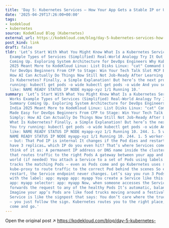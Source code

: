 ```yaml
---
title: 'Day 5: Kubernetes Services — How Your App Gets a Stable IP or URL'
date: '2025-04-29T17:26:00+00:00'
tags:
- kodekloud
- kubernetes
source: KodeKloud Blog (Kubernetes)
external_url: https://kodekloud.com/blog/day-5-kubernetes-services-how-your-app-gets-a-stable-ip-or-url/
post_kind: link
draft: false
tldr: 'Let’s Start With What You Might Know What Is a Kubernetes Service? How It Works
  Example Types of Services (Simplified) Real-World Analogy Try It Out Quick Summary
  Coming Up. Exploring System Architecture for DevOps Engineers Why KubeCon India
  2025 Meant More to KodeKloud Linux: List Disks Linux: "cat" Command Linux Made Easy
  for DevOps Beginners From CFP to Stage: Win Your Tech Talk Slot MCP Explained Simply:
  How AI Can Actually Do Things Now Still Not Job-Ready After Learning DevOps? What
  Is Kubernetes? Finally, a Simple Explanation! But here’s the next problem: You try
  running: kubectl get pods -o wide kubectl get pods -o wide And you see something
  like: NAME READY STATUS IP NODE myapp-xyz 1/1 Running 10.'
summary: 'Let’s Start With What You Might Know What Is a Kubernetes Service? How It
  Works Example Types of Services (Simplified) Real-World Analogy Try It Out Quick
  Summary Coming Up. Exploring System Architecture for DevOps Engineers Why KubeCon
  India 2025 Meant More to KodeKloud Linux: List Disks Linux: "cat" Command Linux
  Made Easy for DevOps Beginners From CFP to Stage: Win Your Tech Talk Slot MCP Explained
  Simply: How AI Can Actually Do Things Now Still Not Job-Ready After Learning DevOps?
  What Is Kubernetes? Finally, a Simple Explanation! But here’s the next problem:
  You try running: kubectl get pods -o wide kubectl get pods -o wide And you see something
  like: NAME READY STATUS IP NODE myapp-xyz 1/1 Running 10. 244. 1. 5 worker-node-1
  NAME READY STATUS IP NODE myapp-xyz 1/1 Running 10. 244. 1. 5 worker-node-1 Great
  — but: That Pod IP is internal It changes if the Pod dies and restarts And if you
  have 3 replicas… which IP do you even hit? That’s where Services come in. You can
  think of it as: A permanent IP address or DNS name inside the cluster A load balancer
  that routes traffic to the right Pods A gateway between your app and the outside
  world (if needed) You attach a Service to a set of Pods using labels The Service
  tracks the matching Pods — even as Pods come and go Kubernetes uses something called
  kube-proxy to route traffic to the correct Pod behind the scenes So even if Pods
  restart, the Service endpoint never changes. Let’s say you run 3 Pods of a web app
  with the label: app: myapp app: myapp You create a Service like this: selector:
  app: myapp selector: app: myapp Now, when someone accesses the Service: Kubernetes
  forwards the request to any of the healthy Pods It’s automatic, balanced, and reliable
  Imagine your app’s Pods are like food trucks moving around a festival ground. A
  Service is like the signpost that says: You don’t care where the trucks are parked
  — you just follow the sign. Kubernetes routes you to the right place, even if trucks
  come and go.'
---
```

Open the original post ↗ https://kodekloud.com/blog/day-5-kubernetes-services-how-your-app-gets-a-stable-ip-or-url/
